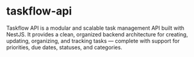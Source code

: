 # taskflow-api
Taskflow API is a modular and scalable task management API built with NestJS. It provides a clean, organized backend architecture for creating, updating, organizing, and tracking tasks — complete with support for priorities, due dates, statuses, and categories.


